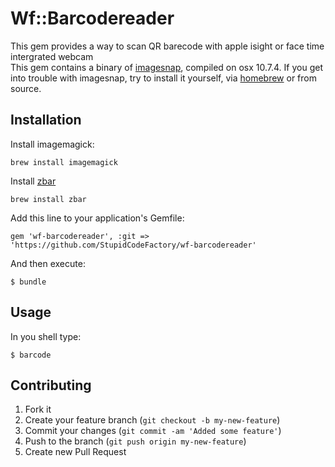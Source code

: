 # Wf::Barcodereader

This gem provides a way to scan QR barecode with apple isight or face time intergrated webcam  
This gem contains a binary of [imagesnap](http://iharder.sourceforge.net/current/macosx/imagesnap/), compiled on osx 10.7.4.
If you get into trouble with imagesnap, try to install it yourself, via [homebrew](https://github.com/mxcl/homebrew) or from source. 


## Installation

Install imagemagick:

	brew install imagemagick

Install  [zbar](http://zbar.sourceforge.net/)

	brew install zbar

Add this line to your application's Gemfile:

    gem 'wf-barcodereader', :git => 'https://github.com/StupidCodeFactory/wf-barcodereader'

And then execute:

    $ bundle


## Usage
In you shell type:

	$ barcode

## Contributing

1. Fork it
2. Create your feature branch (`git checkout -b my-new-feature`)
3. Commit your changes (`git commit -am 'Added some feature'`)
4. Push to the branch (`git push origin my-new-feature`)
5. Create new Pull Request
